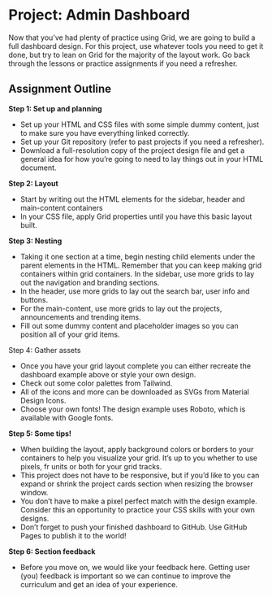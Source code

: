 # Project: Admin Dashboard
Now that you’ve had plenty of practice using Grid, we are going to build a full dashboard design. For this project, use whatever tools you need to get it done, but try to lean on Grid for the majority of the layout work. Go back through the lessons or practice assignments if you need a refresher.

## Assignment Outline



**Step 1: Set up and planning**

* Set up your HTML and CSS files with some simple dummy content, just to make sure you have everything linked correctly.
* Set up your Git repository (refer to past projects if you need a refresher).
* Download a full-resolution copy of the project design file and get a general idea for how you’re going to need to lay things out in your HTML document.

**Step 2: Layout**

* Start by writing out the HTML elements for the sidebar, header and main-content containers
* In your CSS file, apply Grid properties until you have this basic layout built.

**Step 3: Nesting**

* Taking it one section at a time, begin nesting child elements under the parent elements in the HTML. Remember that you can keep making grid containers within grid containers.    In the sidebar, use more grids to lay out the navigation and branding sections.
* In the header, use more grids to lay out the search bar, user info and buttons.
* For the main-content, use more grids to lay out the projects, announcements and trending items.
* Fill out some dummy content and placeholder images so you can position all of your grid items.

Step 4: Gather assets

* Once you have your grid layout complete you can either recreate the dashboard example above or style your own design.
* Check out some color palettes from Tailwind.
* All of the icons and more can be downloaded as SVGs from Material Design Icons.
* Choose your own fonts! The design example uses Roboto, which is available with Google fonts.

**Step 5: Some tips!**

* When building the layout, apply background colors or borders to your containers to help you visualize your grid.    It’s up to you whether to use pixels, fr units or both for your grid tracks.
* This project does not have to be responsive, but if you’d like to you can expand or shrink the project cards section when resizing the browser window.
* You don’t have to make a pixel perfect match with the design example. Consider this an opportunity to practice your CSS skills with your own designs.
* Don’t forget to push your finished dashboard to GitHub. Use GitHub Pages to publish it to the world!

**Step 6: Section feedback**

* Before you move on, we would like your feedback here. Getting user (you) feedback is important so we can continue to improve the curriculum and get an idea of your experience.


